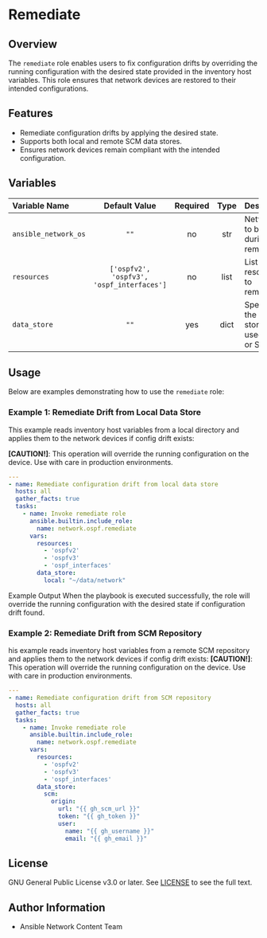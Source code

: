 # Remediate

## Overview
The `remediate` role enables users to fix configuration drifts by overriding the running configuration with the desired state provided in the inventory host variables. This role ensures that network devices are restored to their intended configurations.


## Features
- Remediate configuration drifts by applying the desired state.
- Supports both local and remote SCM data stores.
- Ensures network devices remain compliant with the intended configuration.

## Variables

| Variable Name        | Default Value | Required | Type | Description                                                   | Example |
|:---------------------|:-------------:|:--------:|:----:|:-------------------------------------------------------------|:-------:|
| `ansible_network_os` | `""`          | no      | str  | Network OS to be used during remediation.                    | `"cisco.nxos.nxos"` |
| `resources`          | `['ospfv2', 'ospfv3', 'ospf_interfaces']`       | no       | list | List of resources to remediate.                              | `['ospf_interfaces', 'ospfv2', 'ospfv3]` |
| `data_store`         | `""`          | yes      | dict | Specifies the data store to be used (local or SCM).           | See examples below. |

## Usage
Below are examples demonstrating how to use the `remediate` role:

### Example 1: Remediate Drift from Local Data Store
This example reads inventory host variables from a local directory and applies them to the network devices if config drift exists:

**[CAUTION!]**: This operation will override the running configuration on the device. Use with care in production environments.

```yaml
---
- name: Remediate configuration drift from local data store
  hosts: all
  gather_facts: true
  tasks:
    - name: Invoke remediate role
      ansible.builtin.include_role:
        name: network.ospf.remediate
      vars:
        resources:
          - 'ospfv2'
          - 'ospfv3'
          - 'ospf_interfaces'
        data_store:
          local: "~/data/network"
```
Example Output
When the playbook is executed successfully, the role will override the running configuration with the desired state if configuration drift found.

### Example 2: Remediate Drift from SCM Repository
his example reads inventory host variables from a remote SCM repository and applies them to the network devices if config drift exists:
**[CAUTION!]**: This operation will override the running configuration on the device. Use with care in production environments.
```yaml
---
- name: Remediate configuration drift from SCM repository
  hosts: all
  gather_facts: true
  tasks:
    - name: Invoke remediate role
      ansible.builtin.include_role:
        name: network.ospf.remediate
      vars:
        resources:
          - 'ospfv2'
          - 'ospfv3'
          - 'ospf_interfaces'
        data_store:
          scm:
            origin:
              url: "{{ gh_scm_url }}"
              token: "{{ gh_token }}"
              user:
                name: "{{ gh_username }}"
                email: "{{ gh_email }}"
```
## License
GNU General Public License v3.0 or later.
See [LICENSE](https://www.gnu.org/licenses/gpl-3.0.txt) to see the full text.

## Author Information
- Ansible Network Content Team